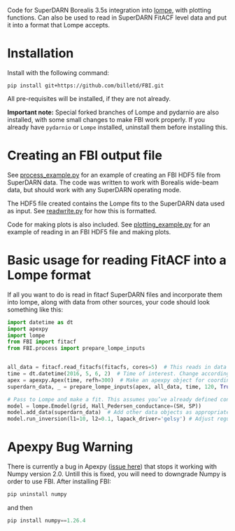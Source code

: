 Code for SuperDARN Borealis 3.5s integration into [lompe](https://github.com/klaundal/lompe), with plotting functions. Can also be used to read in SuperDARN FitACF level data and put it into a format that Lompe accepts.


# Installation
Install with the following command:

```
pip install git+https://github.com/billetd/FBI.git
```

All pre-requisites will be installed, if they are not already. 

**Important note:** Special forked branches of Lompe and pydarnio are also installed, with some small changes to make FBI work properly. If you already have `pydarnio` or `Lompe` installed, uninstall them before installing this.

# Creating an FBI output file

See [process_example.py](FBI/process_example.py) for an example of creating an FBI HDF5 file from SuperDARN data. The code was written to work with Borealis wide-beam data, but should work with any SuperDARN operating mode. 

The HDF5 file created contains the Lompe fits to the SuperDARN data used as input. See [readwrite.py](FBI/readwrite.py) for how this is formatted.

Code for making plots is also included. See [plotting_example.py](FBI/plotting_example.py) for an example of reading in an FBI HDF5 file and making plots.

# Basic usage for reading FitACF into a Lompe format

If all you want to do is read in fitacf SuperDARN files and incorporate them into lompe, along with data from other sources, your code should look something like this:
```python
import datetime as dt
import apexpy
import lompe
from FBI import fitacf
from FBI.process import prepare_lompe_inputs


all_data = fitacf.read_fitacfs(fitacfs, cores=5)  # This reads in data from a list of fitacf files you make
time = dt.datetime(2016, 5, 6, 2)  # Time of interest. Change accordingly.
apex = apexpy.Apex(time, refh=300)  # Make an apexpy object for coordinate transforms 
superdarn_data, _ = prepare_lompe_inputs(apex, all_data, time, 120, True)  # Make the lompe data object

# Pass to Lompe and make a fit. This assumes you’ve already defined conductances and have your own grid set up (See Lompe github for more details).
model = lompe.Emodel(grid, Hall_Pedersen_conductance=(SH, SP)) 
model.add_data(superdarn_data)  # Add other data objects as appropriate
model.run_inversion(l1=10, l2=0.1, lapack_driver='gelsy') # Adjust regularisation as appropriate
```

# Apexpy Bug Warning

There is currently a bug in Apexpy ([issue here](https://github.com/aburrell/apexpy/issues/134)) that stops it working with Numpy version 2.0. Untill this is fixed, you will need to downgrade Numpy is order to use FBI. After installing FBI:
```python 
pip uninstall numpy
``` 
and then 
```python 
pip install numpy==1.26.4
``` 

